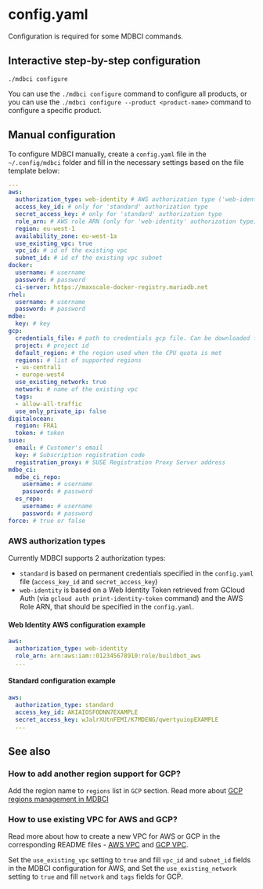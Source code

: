 # config.yaml

Configuration is required for some MDBCI commands.

## Interactive step-by-step configuration

```
./mdbci configure
```
You can use the `./mdbci configure` command to configure all products, or you can use
the `./mdbci configure --product <product-name>` command to configure a specific product.

## Manual configuration

To configure MDBCI manually, create a `config.yaml` file in the `~/.config/mdbci` folder and fill
in the necessary settings based on the file template below:
```yaml
---
aws:
  authorization_type: web-identity # AWS authorization type ('web-identity' or 'standard')
  access_key_id: # only for 'standard' authorization type
  secret_access_key: # only for 'standard' authorization type
  role_arn: # AWS role ARN (only for 'web-identity' authorization type)
  region: eu-west-1
  availability_zone: eu-west-1a
  use_existing_vpc: true
  vpc_id: # id of the existing vpc
  subnet_id: # id of the existing vpc subnet
docker:
  username: # username
  password: # password
  ci-server: https://maxscale-docker-registry.mariadb.net
rhel:
  username: # username
  password: # password
mdbe:
  key: # key
gcp:
  credentials_file: # path to credentials gcp file. Can be downloaded from https://console.cloud.google.com/apis/credentials
  project: # project id
  default_region: # the region used when the CPU quota is met
  regions: # list of supported regions
  - us-central1
  - europe-west4
  use_existing_network: true
  network: # name of the existing vpc
  tags:
  - allow-all-traffic
  use_only_private_ip: false
digitalocean:
  region: FRA1
  token: # token
suse:
  email: # Customer's email
  key: # Subscription registration code
  registration_proxy: # SUSE Registration Proxy Server address
mdbe_ci:
  mdbe_ci_repo:
    username: # username
    password: # password
  es_repo:
    username: # username
    password: # password
force: # true or false
```

### AWS authorization types
Currently MDBCI supports 2 authorization types:
- `standard` is based on permanent credentials specified in the `config.yaml` file (`access_key_id` and `secret_access_key`)
- `web-identity` is based on a Web Identity Token retrieved from GCloud Auth (via `gcloud auth print-identity-token` command) and the AWS Role ARN, that should be specified in the `config.yaml`.

#### Web Identity AWS configuration example

```yaml
aws:
  authorization_type: web-identity
  role_arn: arn:aws:iam::012345678910:role/buildbot_aws
  ...
```

#### Standard configuration example

```yaml
aws:
  authorization_type: standard
  access_key_id: AKIAIOSFODNN7EXAMPLE
  secret_access_key: wJalrXUtnFEMI/K7MDENG/qwertyuiopEXAMPLE
  ...
```

## See also

### How to add another region support for GCP?

Add the region name to `regions` list in `GCP` section. Read more about [GCP regions management in MDBCI](../interaction_with_cloud_platforms/gcp_regions_management.md)

### How to use existing VPC for AWS and GCP?

Read more about how to create a new VPC for AWS or GCP in the corresponding
README files - [AWS VPC](../../../scripts/aws/vpc/README.md) and [GCP VPC](../../../scripts/gcp/vpc/README.md).

Set the `use_existing_vpc` setting to `true` and fill `vpc_id` and `subnet_id` fields in the MDBCI configuration for AWS,
and Set the `use_existing_network` setting to `true` and fill `network` and `tags` fields for GCP.
